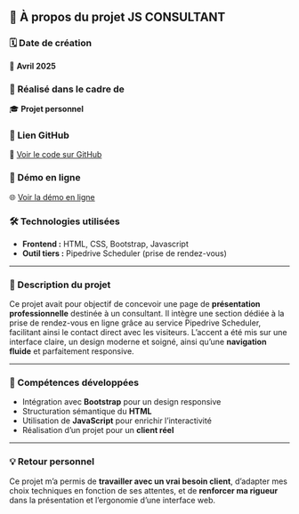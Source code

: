 ## 📌 À propos du projet **JS CONSULTANT**

### 🗓️ Date de création

📅 **Avril 2025**

### 🏫 Réalisé dans le cadre de

🎓 **Projet personnel**

### 🔗 Lien GitHub

📂 [Voir le code sur GitHub](https://github.com/GuillaumeReb/JS_Consultant)

### 🚀 Démo en ligne

🌐 [Voir la démo en ligne](https://jsconsultant.fr/)

### 🛠️ Technologies utilisées

- **Frontend :** HTML, CSS, Bootstrap, Javascript
- **Outil tiers :** Pipedrive Scheduler (prise de rendez-vous)

---

### 📖 Description du projet

Ce projet avait pour objectif de concevoir une page de **présentation professionnelle** destinée à un consultant.
Il intègre une section dédiée à la prise de rendez-vous en ligne grâce au service Pipedrive Scheduler, facilitant ainsi le contact direct avec les visiteurs.
L’accent a été mis sur une interface claire, un design moderne et soigné, ainsi qu’une **navigation fluide** et parfaitement responsive.

---

### 🎯 Compétences développées

- Intégration avec **Bootstrap** pour un design responsive
- Structuration sémantique du **HTML**
- Utilisation de **JavaScript** pour enrichir l’interactivité
- Réalisation d’un projet pour un **client réel**

---

### 💡 Retour personnel

Ce projet m’a permis de **travailler avec un vrai besoin client**, d’adapter mes choix techniques en fonction de ses attentes, et de **renforcer ma rigueur** dans la présentation et l’ergonomie d’une interface web.
